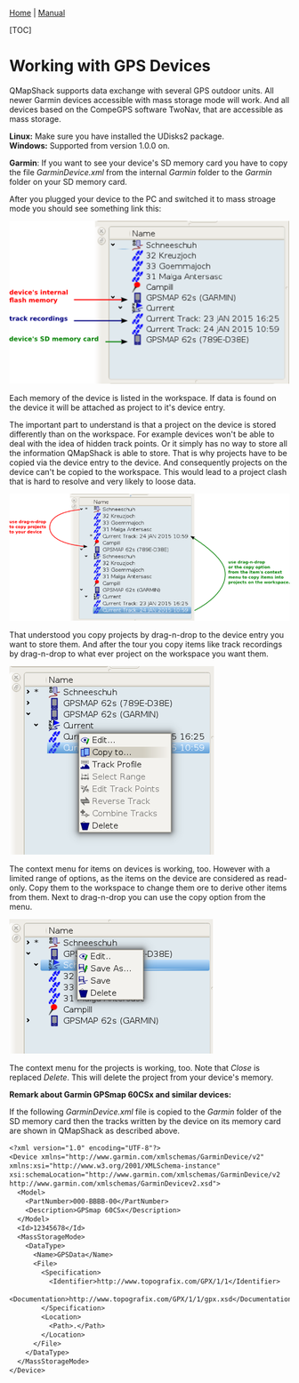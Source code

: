 [Home](Home) | [Manual](DocMain)

[TOC]

# Working with GPS Devices

QMapShack supports data exchange with several GPS outdoor units. All newer Garmin devices accessible with mass storage mode will work. And all devices based on the CompeGPS software TwoNav, that are accessible as mass storage.

**Linux:** Make sure you have installed the UDisks2 package.  
**Windows:** Supported from version 1.0.0 on.

**Garmin**: If you want to see your device's SD memory card you have to copy the file _GarminDevice.xml_ from the internal _Garmin_ folder to the _Garmin_ folder on your SD memory card.

After you plugged your device to the PC and switched it to mass stroage mode you should see something link this:

![maproom2](images/DocGisDevices/qmapshack2.png)

Each memory of the device is listed  in the workspace. If data is found on the device it will be attached as project to it's device entry.

The important part to understand is that a project on the device is stored differently than on the workspace. For example devices won't be able to deal with the idea of hidden track points. Or it simply has no way to store all the information QMapShack is able to store. That is why projects have to be copied via the device entry to the device. And consequently projects on the device can't be copied to the workspace. This would lead to a project clash that is hard to resolve and very likely to loose data.

![maproom2](images/DocGisDevices/qmapshack4.png)

That understood you copy projects by drag-n-drop  to the device entry you want to store them. And after the tour you copy items like track recordings by drag-n-drop to what ever project on the workspace you want them. 

![maproom2](images/DocGisDevices/qmapshack5.png)

The context menu for items on devices is working, too. However with a limited range of options, as the items on the device are considered as read-only. Copy them to the workspace to change them ore to derive other items from them. Next to drag-n-drop you can use the copy option from the menu.

![maproom2](images/DocGisDevices/qmapshack6.png)

The context menu for the projects is working, too. Note that _Close_ is replaced _Delete_. This will delete the project from your device's memory.

**Remark about Garmin GPSmap 60CSx and similar devices:** 

If the following _GarminDevice.xml_ file is copied to the _Garmin_ folder of the SD memory card
then the tracks written by the device on its memory card are shown in QMapShack as described above.

```
<?xml version="1.0" encoding="UTF-8"?>
<Device xmlns="http://www.garmin.com/xmlschemas/GarminDevice/v2" 
xmlns:xsi="http://www.w3.org/2001/XMLSchema-instance" 
xsi:schemaLocation="http://www.garmin.com/xmlschemas/GarminDevice/v2 http://www.garmin.com/xmlschemas/GarminDevicev2.xsd">
  <Model>
    <PartNumber>000-BBBB-00</PartNumber>
    <Description>GPSmap 60CSx</Description>
  </Model>
  <Id>12345678</Id>
  <MassStorageMode>
    <DataType>
      <Name>GPSData</Name>
      <File>
        <Specification>
          <Identifier>http://www.topografix.com/GPX/1/1</Identifier>
          <Documentation>http://www.topografix.com/GPX/1/1/gpx.xsd</Documentation>
        </Specification>
        <Location>
          <Path>.</Path>
        </Location>
      </File>
    </DataType>
  </MassStorageMode>
</Device>
```



